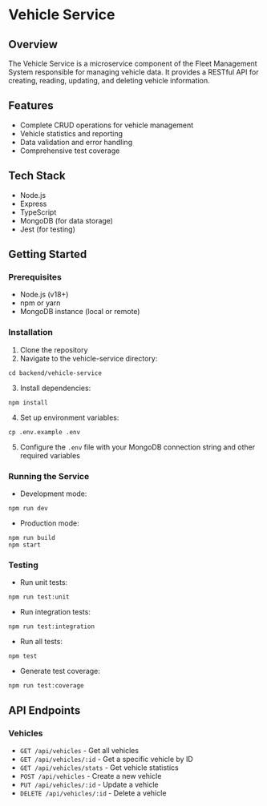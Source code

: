# Vehicle Service

## Overview
The Vehicle Service is a microservice component of the Fleet Management System responsible for managing vehicle data. It provides a RESTful API for creating, reading, updating, and deleting vehicle information.

## Features
- Complete CRUD operations for vehicle management
- Vehicle statistics and reporting
- Data validation and error handling
- Comprehensive test coverage

## Tech Stack
- Node.js
- Express
- TypeScript
- MongoDB (for data storage)
- Jest (for testing)

## Getting Started

### Prerequisites
- Node.js (v18+)
- npm or yarn
- MongoDB instance (local or remote)

### Installation
1. Clone the repository
2. Navigate to the vehicle-service directory:
```
cd backend/vehicle-service
```
3. Install dependencies:
```
npm install
```
4. Set up environment variables:
```
cp .env.example .env
```
5. Configure the `.env` file with your MongoDB connection string and other required variables

### Running the Service
- Development mode:
```
npm run dev
```
- Production mode:
```
npm run build
npm start
```

### Testing
- Run unit tests:
```
npm run test:unit
```
- Run integration tests:
```
npm run test:integration
```
- Run all tests:
```
npm test
```
- Generate test coverage:
```
npm run test:coverage
```

## API Endpoints

### Vehicles
- `GET /api/vehicles` - Get all vehicles
- `GET /api/vehicles/:id` - Get a specific vehicle by ID
- `GET /api/vehicles/stats` - Get vehicle statistics
- `POST /api/vehicles` - Create a new vehicle
- `PUT /api/vehicles/:id` - Update a vehicle
- `DELETE /api/vehicles/:id` - Delete a vehicle